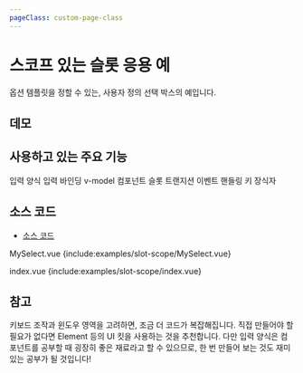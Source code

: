 ```yaml
---
pageClass: custom-page-class
---
```


# 스코프 있는 슬롯 응용 예

옵션 템플릿을 정할 수 있는, 사용자 정의 선택 박스의 예입니다.

## 데모

<client-only>
<demo-block>
  <examples-slot-scope-index/>
</demo-block>
</client-only>

## 사용하고 있는 주요 기능

<page-info page="105">입력 양식 입력 바인딩 v-model</page-info>
<page-info page="146">컴포넌트</page-info>
<page-info page="169">슬롯</page-info>
<page-info page="194">트랜지션</page-info>
<page-info page="103">이벤트 핸들링 키 장식자</page-info>

## 소스 코드

- [소스 코드](https://github.com/mio3io/cr-vue/tree/master/docs/.vuepress/components/examples/slot-scope)

<code-caption>MySelect.vue</code-caption>
{include:examples/slot-scope/MySelect.vue}

<code-caption>index.vue</code-caption>
{include:examples/slot-scope/index.vue}

## 참고

키보드 조작과 윈도우 영역을 고려하면, 조금 더 코드가 복잡해집니다.
직접 만들어야 할 필요가 없다면 Element 등의 UI 킷을 사용하는 것을 추천합니다.
다만 입력 양식은 컴포넌트를 공부할 때 굉장히 좋은 재료라고 할 수 있으므로, 한 번 만들어 보는 것도 재미있는 공부가 될 것입니다!